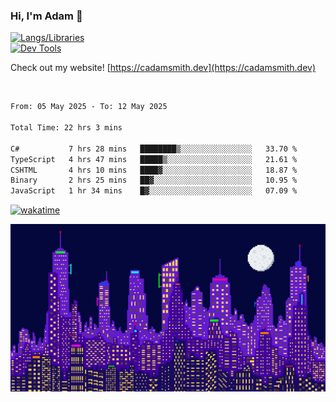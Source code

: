 ### Hi, I'm Adam 👋

[![Langs/Libraries](https://skillicons.dev/icons?i=cs,dotnet,js,css,html,sass,ts,jquery,bootstrap)](https://skillicons.dev)
<br/>
[![Dev Tools](https://skillicons.dev/icons?i=git,github,githubactions,visualstudio)](https://skillicons.dev)

Check out my website! [https://cadamsmith.dev](https://cadamsmith.dev)

<br/>

<!--START_SECTION:waka-->

```txt
From: 05 May 2025 - To: 12 May 2025

Total Time: 22 hrs 3 mins

C#           7 hrs 28 mins   ████████▒░░░░░░░░░░░░░░░░   33.70 %
TypeScript   4 hrs 47 mins   █████▒░░░░░░░░░░░░░░░░░░░   21.61 %
CSHTML       4 hrs 10 mins   ████▓░░░░░░░░░░░░░░░░░░░░   18.87 %
Binary       2 hrs 25 mins   ██▓░░░░░░░░░░░░░░░░░░░░░░   10.95 %
JavaScript   1 hr 34 mins    █▓░░░░░░░░░░░░░░░░░░░░░░░   07.09 %
```

<!--END_SECTION:waka-->

[![wakatime](https://wakatime.com/badge/user/2234bda2-efd3-47c5-8724-79108edfe9aa.svg)](https://wakatime.com/@2234bda2-efd3-47c5-8724-79108edfe9aa)

![Pixelated city at night](./media/city.gif)
